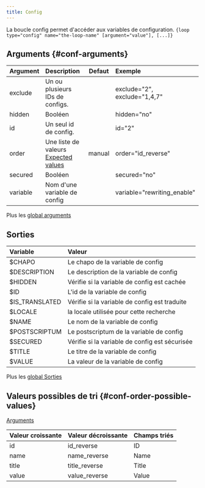 ```yaml
---
title: Config
---
```


La boucle config permet d'accéder aux variables de configuration.
`{loop type="config" name="the-loop-name" [argument="value"], [...]}`

## Arguments {#conf-arguments}

| Argument | Description                                                               | Defaut | Exemple                      |
|----------|:--------------------------------------------------------------------------|:------:|:-----------------------------|
| exclude  | Un ou plusieurs IDs de configs.                                           |        | exclude="2", exclude="1,4,7" |
| hidden   | Booléen                                                                   |        | hidden="no"                  |
| id       | Un seul id de config.                                                     |        | id="2"                       |
| order    | Une liste de valeurs <br/> [Expected values](#conf-order-possible-values) | manual | order="id_reverse"           |
| secured  | Booléen                                                                   |        | secured="no"                 |
| variable | Nom d'une variable de config                                              |        | variable="rewriting_enable"  |

Plus les [global arguments](./global_arguments)

## Sorties

| Variable       | Valeur                                         |
|:---------------|:-----------------------------------------------|
| $CHAPO         | Le chapo de la variable de config              |
| $DESCRIPTION   | Le description de la variable de config        |
| $HIDDEN        | Vérifie si la variable de config est cachée    |
| $ID            | L'id de la variable de config                  |
| $IS_TRANSLATED | Vérifie si la variable de config est traduite  |
| $LOCALE        | la locale utilisée pour cette recherche        |
| $NAME          | Le nom de la variable de config                |
| $POSTSCRIPTUM  | Le postscriptum de la variable de config       |
| $SECURED       | Vérifie si la variable de config est sécurisée |
| $TITLE         | Le titre de la variable de config              |
| $VALUE         | La valeur de la variable de config             |

Plus les [global Sorties](./global_Sorties)

## Valeurs possibles de tri {#conf-order-possible-values}
[Arguments](#conf-arguments)

| Valeur croissante | Valeur décroissante | Champs triés |
|-------------------|---------------------|:-------------|
| id                | id_reverse          | ID           |
| name              | name_reverse        | Name         |
| title             | title_reverse       | Title        |
| value             | value_reverse       | Value        |
